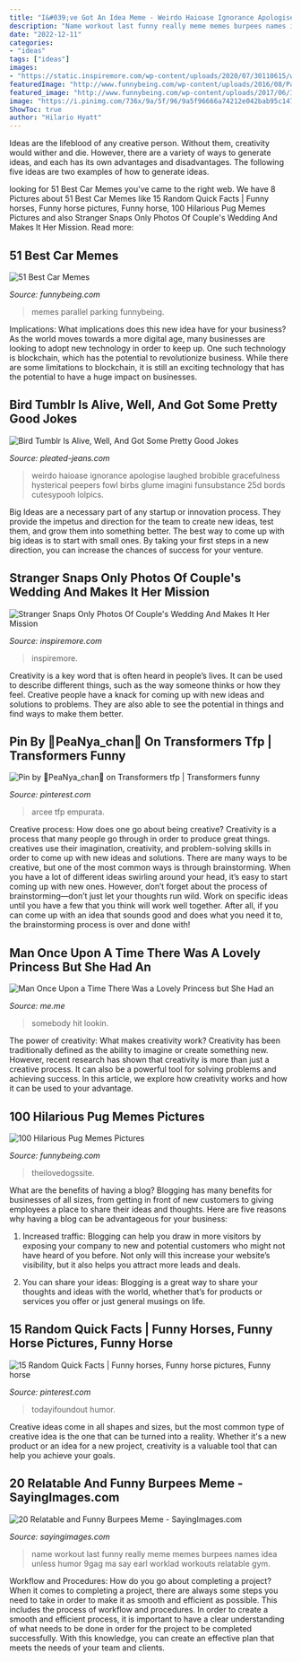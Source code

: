```yaml
---
title: "I&#039;ve Got An Idea Meme - Weirdo Haioase Ignorance Apologise Laughed Brobible Gracefulness Hysterical Peepers Fowl Birbs Glume Imagini Funsubstance 25d Bords Cutesypooh Lolpics"
description: "Name workout last funny really meme memes burpees names idea unless humor 9gag ma say earl worklad workouts relatable gym"
date: "2022-12-11"
categories:
- "ideas"
tags: ["ideas"]
images:
- "https://static.inspiremore.com/wp-content/uploads/2020/07/30110615/wedding-768x1024.jpg"
featuredImage: "http://www.funnybeing.com/wp-content/uploads/2016/08/Parallel-Parking-600x781.jpg"
featured_image: "http://www.funnybeing.com/wp-content/uploads/2017/06/I-Made-These-595x800.jpg"
image: "https://i.pinimg.com/736x/9a/5f/96/9a5f96666a74212e042bab95c1475bc7.jpg"
ShowToc: true
author: "Hilario Hyatt"
---
```



Ideas are the lifeblood of any creative person. Without them, creativity would wither and die. However, there are a variety of ways to generate ideas, and each has its own advantages and disadvantages. The following five ideas are two examples of how to generate ideas.

	

		
looking for 51 Best Car Memes you've came to the right web. We have 8 Pictures about 51 Best Car Memes like 15 Random Quick Facts | Funny horses, Funny horse pictures, Funny horse, 100 Hilarious Pug Memes Pictures and also Stranger Snaps Only Photos Of Couple&#039;s Wedding And Makes It Her Mission. Read more:
		
    
## 51 Best Car Memes

<img loading=lazy src="http://www.funnybeing.com/wp-content/uploads/2016/08/Parallel-Parking-600x781.jpg" onerror="this.onerror=null;this.src='https://tse3.mm.bing.net/th?id=OIP.-Pf1zNfhJjE2wzXvEWaDFwHaJo&amp;pid=15.1';" alt="51 Best Car Memes">

_Source: funnybeing.com_

>memes parallel parking funnybeing. 

	

Implications: What implications does this new idea have for your business?
As the world moves towards a more digital age, many businesses are looking to adopt new technology in order to keep up. One such technology is blockchain, which has the potential to revolutionize business. While there are some limitations to blockchain, it is still an exciting technology that has the potential to have a huge impact on businesses.

    
## Bird Tumblr Is Alive, Well, And Got Some Pretty Good Jokes

<img loading=lazy src="https://pleated-jeans.com/wp-content/uploads/2020/07/tumblr-is-for-the-birds-17-pics-10.jpg" onerror="this.onerror=null;this.src='https://tse1.mm.bing.net/th?id=OIP.oAC1jwE5-r-AjjavN8cFuQHaH_&amp;pid=15.1';" alt="Bird Tumblr Is Alive, Well, And Got Some Pretty Good Jokes">

_Source: pleated-jeans.com_

>weirdo haioase ignorance apologise laughed brobible gracefulness hysterical peepers fowl birbs glume imagini funsubstance 25d bords cutesypooh lolpics. 

	

Big Ideas are a necessary part of any startup or innovation process. They provide the impetus and direction for the team to create new ideas, test them, and grow them into something better. The best way to come up with big ideas is to start with small ones. By taking your first steps in a new direction, you can increase the chances of success for your venture.

    
## Stranger Snaps Only Photos Of Couple&#039;s Wedding And Makes It Her Mission

<img loading=lazy src="https://static.inspiremore.com/wp-content/uploads/2020/07/30110615/wedding-768x1024.jpg" onerror="this.onerror=null;this.src='https://tse1.mm.bing.net/th?id=OIP.fGHgHeD5IDwsgx2T3EQPswHaJ4&amp;pid=15.1';" alt="Stranger Snaps Only Photos Of Couple&#039;s Wedding And Makes It Her Mission">

_Source: inspiremore.com_

>inspiremore. 

	

Creativity is a key word that is often heard in people’s lives. It can be used to describe different things, such as the way someone thinks or how they feel. Creative people have a knack for coming up with new ideas and solutions to problems. They are also able to see the potential in things and find ways to make them better.

    
## Pin By 🥜PeaNya_chan🥜 On Transformers Tfp | Transformers Funny

<img loading=lazy src="https://i.pinimg.com/736x/9a/5f/96/9a5f96666a74212e042bab95c1475bc7.jpg" onerror="this.onerror=null;this.src='https://tse4.mm.bing.net/th?id=OIP.F8mwa4sUo54y5O2e60FT-AHaMW&amp;pid=15.1';" alt="Pin by 🥜PeaNya_chan🥜 on Transformers tfp | Transformers funny">

_Source: pinterest.com_

>arcee tfp empurata. 

	

Creative process: How does one go about being creative?
Creativity is a process that many people go through in order to produce great things. creatives use their imagination, creativity, and problem-solving skills in order to come up with new ideas and solutions. There are many ways to be creative, but one of the most common ways is through brainstorming. When you have a lot of different ideas swirling around your head, it’s easy to start coming up with new ones. However, don’t forget about the process of brainstorming—don’t just let your thoughts run wild. Work on specific ideas until you have a few that you think will work well together. After all, if you can come up with an idea that sounds good and does what you need it to, the brainstorming process is over and done with!

    
## Man Once Upon A Time There Was A Lovely Princess But She Had An

<img loading=lazy src="https://pics.me.me/thumb_man-once-upon-a-time-there-was-a-lovely-princess-62027460.png" onerror="this.onerror=null;this.src='https://tse2.mm.bing.net/th?id=OIP.H9pnGtTHY7uDDiq5uQkM0wAAAA&amp;pid=15.1';" alt="Man Once Upon a Time There Was a Lovely Princess but She Had an">

_Source: me.me_

>somebody hit lookin. 

	

The power of creativity: What makes creativity work?
Creativity has been traditionally defined as the ability to imagine or create something new. However, recent research has shown that creativity is more than just a creative process. It can also be a powerful tool for solving problems and achieving success. In this article, we explore how creativity works and how it can be used to your advantage.

    
## 100 Hilarious Pug Memes Pictures

<img loading=lazy src="http://www.funnybeing.com/wp-content/uploads/2017/06/I-Made-These-595x800.jpg" onerror="this.onerror=null;this.src='https://tse4.mm.bing.net/th?id=OIP.BiXHUhw6WoAbcZDy6wHZFAHaJ9&amp;pid=15.1';" alt="100 Hilarious Pug Memes Pictures">

_Source: funnybeing.com_

>theilovedogssite. 

	

What are the benefits of having a blog?
Blogging has many benefits for businesses of all sizes, from getting in front of new customers to giving employees a place to share their ideas and thoughts. Here are five reasons why having a blog can be advantageous for your business: 
1. Increased traffic: Blogging can help you draw in more visitors by exposing your company to new and potential customers who might not have heard of you before. Not only will this increase your website’s visibility, but it also helps you attract more leads and deals. 

2. You can share your ideas: Blogging is a great way to share your thoughts and ideas with the world, whether that’s for products or services you offer or just general musings on life.

    
## 15 Random Quick Facts | Funny Horses, Funny Horse Pictures, Funny Horse

<img loading=lazy src="https://i.pinimg.com/736x/1d/01/e7/1d01e783b0406c013379f7e5970299ac--funny-horse-memes-funny-animal-humor.jpg" onerror="this.onerror=null;this.src='https://tse2.mm.bing.net/th?id=OIP.U1bfmoa0dEGbt1Oq4qM86QHaKY&amp;pid=15.1';" alt="15 Random Quick Facts | Funny horses, Funny horse pictures, Funny horse">

_Source: pinterest.com_

>todayifoundout humor. 

	

Creative ideas come in all shapes and sizes, but the most common type of creative idea is the one that can be turned into a reality. Whether it's a new product or an idea for a new project, creativity is a valuable tool that can help you achieve your goals.

    
## 20 Relatable And Funny Burpees Meme - SayingImages.com

<img loading=lazy src="https://sayingimages.com/wp-content/uploads/last-name-burpees-workout-meme-burpees-meme.jpg" onerror="this.onerror=null;this.src='https://tse1.mm.bing.net/th?id=OIP.P4Bkcr1vUByAiTMFHunmiAAAAA&amp;pid=15.1';" alt="20 Relatable and Funny Burpees Meme - SayingImages.com">

_Source: sayingimages.com_

>name workout last funny really meme memes burpees names idea unless humor 9gag ma say earl worklad workouts relatable gym. 

	

Workflow and Procedures: How do you go about completing a project?
When it comes to completing a project, there are always some steps you need to take in order to make it as smooth and efficient as possible. This includes the process of workflow and procedures. In order to create a smooth and efficient process, it is important to have a clear understanding of what needs to be done in order for the project to be completed successfully. With this knowledge, you can create an effective plan that meets the needs of your team and clients.

